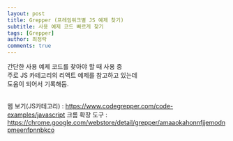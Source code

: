 ```yaml
---
layout: post
title: Grepper (프레임워크별 JS 예제 찾기)
subtitle: 사용 예제 코드 빠르게 찾기
tags: [Grepper]
author: 최정락
comments: true
---
```


간단한 사용 예제 코드를 찾아야 할 때 사용 중 <br>
주로 JS 카테고리의 리액트 예제를 참고하고 있는데  
도움이 되어서 기록해둠. <br><br>

웹 보기(JS카테고리) : <https://www.codegrepper.com/code-examples/javascript>
크롬 확장 도구 : <https://chrome.google.com/webstore/detail/grepper/amaaokahonnfjjemodnpmeenfpnnbkco> <br>
